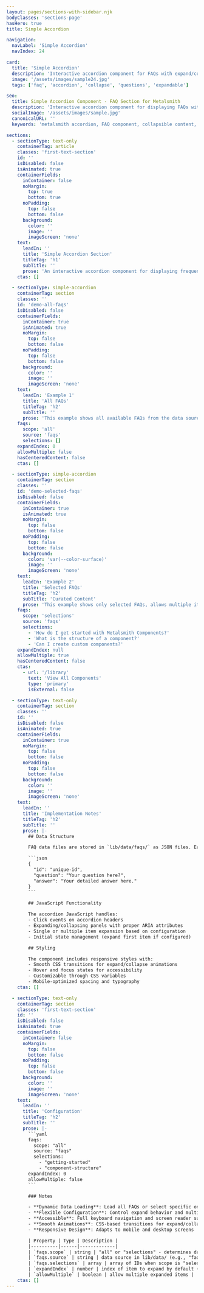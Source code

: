 ```yaml
---
layout: pages/sections-with-sidebar.njk
bodyClasses: 'sections-page'
hasHero: true
title: Simple Accordion

navigation:
  navLabel: 'Simple Accordion'
  navIndex: 24

card:
  title: 'Simple Accordion'
  description: 'Interactive accordion component for FAQs with expand/collapse functionality and flexible data loading.'
  image: '/assets/images/sample24.jpg'
  tags: ['faq', 'accordion', 'collapse', 'questions', 'expandable']

seo:
  title: Simple Accordion Component - FAQ Section for Metalsmith
  description: 'Interactive accordion component for displaying FAQs with smooth expand/collapse animations. Supports selective data loading and multiple configuration options for Metalsmith static sites.'
  socialImage: '/assets/images/sample.jpg'
  canonicalURL: ''
  keywords: 'metalsmith accordion, FAQ component, collapsible content, accordion section, FAQ accordion, expandable panels, question answer component'

sections:
  - sectionType: text-only
    containerTag: article
    classes: 'first-text-section'
    id: ''
    isDisabled: false
    isAnimated: true
    containerFields:
      inContainer: false
      noMargin:
        top: true
        bottom: true
      noPadding:
        top: false
        bottom: false
      background:
        color: ''
        image: ''
        imageScreen: 'none'
    text:
      leadIn: ''
      title: 'Simple Accordion Section'
      titleTag: 'h1'
      subTitle: ''
      prose: 'An interactive accordion component for displaying frequently asked questions or any collapsible content. Features smooth animations, accessibility support, and flexible data loading from JSON files.'
    ctas: []

  - sectionType: simple-accordion
    containerTag: section
    classes: ''
    id: 'demo-all-faqs'
    isDisabled: false
    containerFields:
      inContainer: true
      isAnimated: true
      noMargin:
        top: false
        bottom: false
      noPadding:
        top: false
        bottom: false
      background:
        color: ''
        image: ''
        imageScreen: 'none'
    text:
      leadIn: 'Example 1'
      title: 'All FAQs'
      titleTag: 'h2'
      subTitle: ''
      prose: 'This example shows all available FAQs from the data source.'
    faqs:
      scope: 'all'
      source: 'faqs'
      selections: []
    expandIndex: 0
    allowMultiple: false
    hasCenteredContent: false
    ctas: []

  - sectionType: simple-accordion
    containerTag: section
    classes: ''
    id: 'demo-selected-faqs'
    isDisabled: false
    containerFields:
      inContainer: true
      isAnimated: true
      noMargin:
        top: false
        bottom: false
      noPadding:
        top: false
        bottom: false
      background:
        color: 'var(--color-surface)'
        image: ''
        imageScreen: 'none'
    text:
      leadIn: 'Example 2'
      title: 'Selected FAQs'
      titleTag: 'h2'
      subTitle: 'Curated Content'
      prose: 'This example shows only selected FAQs, allows multiple items to be expanded, and has a background color.'
    faqs:
      scope: 'selections'
      source: 'faqs'
      selections:
        - 'How do I get started with Metalsmith Components?'
        - 'What is the structure of a component?'
        - 'Can I create custom components?'
    expandIndex: null
    allowMultiple: true
    hasCenteredContent: false
    ctas:
      - url: '/library'
        text: 'View All Components'
        type: 'primary'
        isExternal: false

  - sectionType: text-only
    containerTag: section
    classes: ''
    id: ''
    isDisabled: false
    isAnimated: true
    containerFields:
      inContainer: true
      noMargin:
        top: false
        bottom: false
      noPadding:
        top: false
        bottom: false
      background:
        color: ''
        image: ''
        imageScreen: 'none'
    text:
      leadIn: ''
      title: 'Implementation Notes'
      titleTag: 'h2'
      subTitle: ''
      prose: |-
        ## Data Structure

        FAQ data files are stored in `lib/data/faqs/` as JSON files. Each FAQ file should have the following structure:

        ```json
        {
          "id": "unique-id",
          "question": "Your question here?",
          "answer": "Your detailed answer here."
        }
        ```

        ## JavaScript Functionality

        The accordion JavaScript handles:
        - Click events on accordion headers
        - Expanding/collapsing panels with proper ARIA attributes
        - Single or multiple item expansion based on configuration
        - Initial state management (expand first item if configured)

        ## Styling

        The component includes responsive styles with:
        - Smooth CSS transitions for expand/collapse animations
        - Hover and focus states for accessibility
        - Customizable through CSS variables
        - Mobile-optimized spacing and typography
    ctas: []

  - sectionType: text-only
    containerTag: section
    classes: 'first-text-section'
    id: ''
    isDisabled: false
    isAnimated: true
    containerFields:
      inContainer: false
      noMargin:
        top: false
        bottom: false
      noPadding:
        top: false
        bottom: false
      background:
        color: ''
        image: ''
        imageScreen: 'none'
    text:
      leadIn: ''
      title: 'Configuration'
      titleTag: 'h2'
      subTitle: ''
      prose: |-
        ```yaml
        faqs:
          scope: "all"
          source: "faqs"
          selections:
            - "getting-started"
            - "component-structure"
        expandIndex: 0
        allowMultiple: false
        ```

        ### Notes

        - **Dynamic Data Loading**: Load all FAQs or select specific ones by ID
        - **Flexible Configuration**: Control expand behavior and multiple item expansion
        - **Accessible**: Full keyboard navigation and screen reader support
        - **Smooth Animations**: CSS-based transitions for expand/collapse
        - **Responsive Design**: Adapts to mobile and desktop screens

        | Property | Type | Description |
        |----------|------|-------------|
        | `faqs.scope` | string | "all" or "selections" - determines data loading |
        | `faqs.source` | string | data source in lib/data/ (e.g., "faqs") |
        | `faqs.selections` | array | array of IDs when scope is "selections" |
        | `expandIndex` | number | index of item to expand by default (0-based) |
        | `allowMultiple` | boolean | allow multiple expanded items |
    ctas: []
---
```

